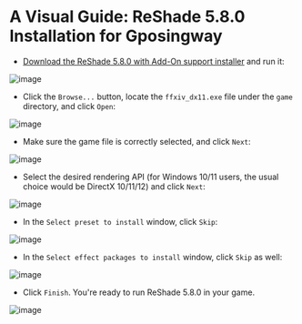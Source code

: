 # A Visual Guide: ReShade 5.8.0 Installation for Gposingway

- [Download the ReShade 5.8.0 with Add-On support installer](https://www.mediafire.com/file/jtf9igqacroz5mz/ReShade_Setup_5.8.0.exe/file) and run it:
  
![image](https://github.com/gposingway/gposingway/assets/18711130/6a57b0d1-5684-441b-94b3-01254d38095a)

- Click the `Browse...` button, locate the `ffxiv_dx11.exe` file under the `game` directory, and click `Open`:
  
![image](https://github.com/gposingway/gposingway/assets/18711130/433815f2-3648-4efd-b8c3-18786bd1a657)

- Make sure the game file is correctly selected, and click `Next`:

![image](https://github.com/gposingway/gposingway/assets/18711130/8d8062b8-cbe4-4d9c-bcaf-c252c20d2faf)

- Select the desired rendering API (for Windows 10/11 users, the usual choice would be DirectX 10/11/12) and click `Next`:

![image](https://github.com/gposingway/gposingway/assets/18711130/45358023-2100-455c-9619-7c04f5487b4d)

- In the `Select preset to install` window, click `Skip`:

![image](https://github.com/gposingway/gposingway/assets/18711130/c458f994-5b5e-495f-9c4e-04122a63b4a6)

- In the `Select effect packages to install` window, click `Skip` as well:

![image](https://github.com/gposingway/gposingway/assets/18711130/0ff6a3ae-32f4-408a-935a-db9c8d30fb89)

- Click `Finish`. You're ready to run ReShade 5.8.0 in your game.

![image](https://github.com/gposingway/gposingway/assets/18711130/9ab2bf1f-a809-4130-aea7-0f767e8dbe84)
